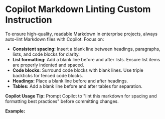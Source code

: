# Copilot Markdown Linting Custom Instruction

To ensure high-quality, readable Markdown in enterprise projects, always auto-lint Markdown files with Copilot. Focus on:

- **Consistent spacing:** Insert a blank line between headings, paragraphs, lists, and code blocks for clarity.
- **List formatting:** Add a blank line before and after lists. Ensure list items are properly indented and spaced.
- **Code blocks:** Surround code blocks with blank lines. Use triple backticks for fenced code blocks.
- **Headings:** Place a blank line before and after headings.
- **Tables:** Add a blank line before and after tables for separation.

**Copilot Usage Tip:**
Prompt Copilot to "lint this markdown for spacing and formatting best practices" before committing changes.

**Example:**
